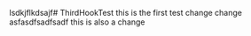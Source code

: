 lsdkjflkdsajf# ThirdHookTest
this is the first test
change
change
asfasdfsadfsadf
this is also a change
